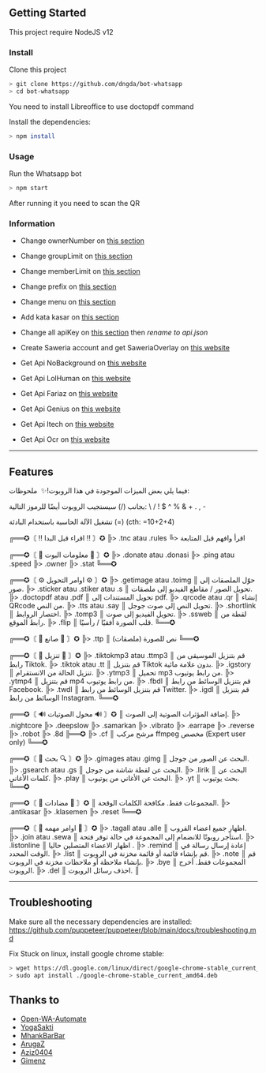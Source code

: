 
## Getting Started

This project require NodeJS v12

### Install
Clone this project

```bash
> git clone https://github.com/dngda/bot-whatsapp
> cd bot-whatsapp
```

You need to install Libreoffice to use doctopdf command

Install the dependencies:

```bash
> npm install
```

### Usage
Run the Whatsapp bot

```bash
> npm start
```

After running it you need to scan the QR

### Information
- Change ownerNumber on [this section](https://github.com/dngda/bot-whatsapp/blob/main/settings/setting.json#L2)
- Change groupLimit on [this section](https://github.com/dngda/bot-whatsapp/blob/main/settings/setting.json#L3)
- Change memberLimit on [this section](https://github.com/dngda/bot-whatsapp/blob/main/settings/setting.json#L4)
- Change prefix on [this section](https://github.com/dngda/bot-whatsapp/blob/main/settings/setting.json#L5)
- Change menu on [this section](https://github.com/dngda/bot-whatsapp/blob/main/lib/menu.js#L34)
- Add kata kasar on [this section](https://github.com/dngda/bot-whatsapp/blob/main/settings/katakasar.json)
- Change all apiKey on [this section](https://github.com/dngda/bot-whatsapp/blob/main/settings/api.json.example) then *rename to api.json*

- Create Saweria account and get SaweriaOverlay on [this website](https://saweria.co)
- Get Api NoBackground on [this website](https://www.remove.bg/)
- Get Api LolHuman on [this website](https://lolhuman.herokuapp.com)
- Get Api Fariaz on [this website](https://rest.farzain.com)
- Get Api Genius on [this website](https://genius.com/developers)
- Get Api Itech on [this website](https://api.i-tech.id)
- Get Api Ocr on [this website](https://ocr.space/OCRAPI)
---

## Features
فيما يلي بعض الميزات الموجودة في هذا الروبوت!✨
­­­­­­­­­­­­­­­­­­­­­­­­­­­­­­­­­­­­­­­­­­­­­­­­­­­­­­­­­­­­­­­­­­­­­­­­­­­­­­­­­­­­­­­­­­­­­­­­­­­­­­­­­­­­­­­­­­­­­­­­­­­­­­­­­­­­­­­­­­­­­­­­­­­­­­­­­­­­­­­­­­­­­­­­­­­­­­­­­­­­­­­­­­­­­­­­­­­­­­­­­­­­­­­­­­­­­­­­­­­­­­­­­­­­­­­­­­­­­­­­­­­­­­­­­­­­­­­­­­­­­­­­­­­­­­­­­­­­­­­­­­­­­­­­­­­­­­­­­­­­­­­­­­­­­­­­­­­­­­­­­­­­­­­­­­­­­­­­­­­­­­­­­­­­­­­­­­­­­­­­­­­­­­­­­­­­­­­­­­­­­­­­­­­­­­­­­­­­­­­­­­­­­­­­­­­­­­­­­­­­­­­­­­­­­­­­­­­­­­­­­­­­­­­­­­­­­­­­­­­­­­­­­­­­­­­­­­­­­­­­­­­­­­­­­­­­­­­­­­­­­­­­­­­­­­­­­­­­­­­­­­­­­­­­­­­­­­­­­­­­­­­­­­­­­­­­­­­­­­­­­­­­­­­­­­­­­­­­­­­­­­­­­­­­­­­­­­­­­­­­­­­­­­­­­­­­­­­­­­­­­­­­­­­­­­­­­­­­­­­­­­­­­­­­­­­­­­­­­­­­­­­­­­­­­­­­­­­­­­­­­­­­­­­­­­­­­­­­­­­­­­­­­­­­­­­­­­­­­­­­­­­­­­­­­­­­­­­­­­­­­­­­­­­­­­­­­­­­­­­­­­­­­­­­­­­­­­­­­­­­­­­­­­­­­­­­­­­­­­­­­­­­­­­­­­­­­­­­­­­­­­­­­­­­­­­­­­­­­­­­­­­­­­­­­­­­­­­­­­­­­­­­­­­­­­­­­­­­­­­­­­­­­­­­­­­­­­­­­­­­­­­­­­­­­­­­­­­­­­­­­­­­­­­­­­­­­­­­­­­­­­­­­­­­­­­­­­­­­­­­­­­­­­­­­­­­­­­­­­­­­­­­­­­­­­­­­­­­­­­­­­­­­­­­­­­­­­­­­­­­­­­­­­­­­­­­­­­­­­­­­­­­­­­­­­­­­­­­­­­­­­­­­­­­­­­­­­­­­­­­­­­­­­­­­­­­­­­­­­­­­­­­­­­­­­­­­­­­­­­­­­­­­­­­­­­­­­­­­­­­­­­­­­­­­­­­­­­­­­­­­­­­­­­­­­­­­­­­­­­­­­­­­­­­­­­­­­­­­­­­­­­­­­­­­­­­­­­­­­­­­­­­­­­­­­­­­­­­­­­­­­­­­­­­­­­­­­­­­­­­­­­­­­­­­­­­­­­­­­­­­­­­­­­­­­­­­­­­­­­­­­­­­­­­­­­­­­­­­­­­­­­­­­­­­­­­­­­­­­­­­­­­­­­­­­­­­­­­­­­­­­­­­­­­­­­­­­­­­­­­­­­­­­­­­­­­­­­­­­­­­­­­­­­­­­­­­­­­­­­­­­­­­­­­­­­­­­­­­­­­­­­­­­­­­­­­­­­­­­­­­­­­­­­­­­­­­­­­­­­­­­­­­­­­­­­­­­­­­­­­
ملحوظات:

بجانب (/) سيستجيب الروبوت أيضًا للرموز التالية:
\ / ! $ ^ % & + . , -

تشغيل الآلة الحاسبة باستخدام البادئة (=)
(cth: =10+2+4)

╔══✪〘 ‼️ اقراء قبل البدا ‼️ 〙✪
╠> .tnc atau .rules
╚> اقرأ وافهم قبل المتابعة

╔══✪〘 💬 معلومات البوت 💬 〙✪
╠> .donate atau .donasi
╠> .ping atau .speed
╠> .owner
╠> .stat
╚══✪

╔══✪〘 ⚙ اوامر التحويل ⚙ 〙✪
╠> .getimage atau .toimg
║   حوّل الملصقات إلى صور.
╠> .sticker atau .stiker atau .s
║   تحويل الصور / مقاطع الفيديو إلى ملصقات.
╠> .doctopdf atau .pdf
║   تحويل المستندات إلى pdf.
╠> .qrcode atau .qr
║   إنشاء QRcode من النص.
╠> .tts atau .say
║   تحويل النص إلى صوت جوجل.
╠> .shortlink
║   اختصار الروابط.
╠> .tomp3
║   تحويل الفيديو إلى صوت.
╠> .ssweb
║   لقطة من رابط الموقع.
╠> .flip
║   قلب الصورة أفقيًا / رأسيًا.
╚══✪

╔══✪〘 🧬 صانع 🧬 〙✪
╠> .ttp
║   نص للصورة (ملصقات)
╚══✪

╔══✪〘 📩 تنزيل 📩 〙✪
╠> .tiktokmp3 atau .ttmp3
║   قم بتنزيل الموسيقى من رابط Tiktok.
╠> .tiktok atau .tt
║   قم بتنزيل Tiktok بدون علامة مائية.
╠> .igstory
║   تنزيل الحالة من الانستقرام.
╠> .ytmp3
║   تحميل mp3 من رابط يوتيوب.
╠> .ytmp4
║   قم بتنزيل mp4 من رابط يوتيوب.
╠> .fbdl
║   قم بتنزيل الوسائط من رابط Facebook.
╠> .twdl
║   قم بتنزيل الوسائط من رابط Twitter.
╠> .igdl
║   قم بتنزيل الوسائط من رابط Instagram.
╚══✪

╔══✪〘 🔊 محول الصوتيات 🔊 〙✪
║   إضافة المؤثرات الصوتية إلى الصوت.
╠> .nightcore
╠> .deepslow
╠> .samarkan
╠> .vibrato
╠> .earrape
╠> .reverse
╠> .robot
╠> .8d
╠══✪
╠> .cf
║   مرشح مركب ffmpeg مخصص (Expert user only)
╚══✪





╔══✪〘 🔎 بحث 🔍 〙✪
╠> .gimages atau .gimg
║   البحث عن الصور من جوجل.
╠> .gsearch atau .gs
║   البحث عن لقطة شاشة من جوجل.
╠> .lirik
║   البحث عن كلمات الأغاني.
╠> .play
║   البحث عن الأغاني من يوتيوب.
╠> .yt
║   بحث يوتيوب.
╚══✪



╔══✪〘 🤬 مضادات 🤬 〙✪
║   المجموعات فقط. مكافحة الكلمات الوقحة.
╠> .antikasar
╠> .klasemen
╠> .reset
╚══✪

╔══✪〘 🤩 اوامر مهمه 🤩 〙✪
╠> .tagall atau .alle
║   اظهار جميع اعضاء القروب.
╠> .join atau .sewa
║   استأجر روبوتًا للانضمام إلى المجموعة في حالة توفر فتحة.
╠> .listonline
║   اظهار الاعضاء المتصلين حاليا .
╠> .remind
║   إعادة إرسال رسالة في الوقت المحدد.
╠> .list
║   قم بإنشاء قائمة أو قائمة مخزنة في الروبوت.
╠> .note
║   قم بإنشاء ملاحظة أو ملاحظات مخزنة في الروبوت.
╠> .bye
║   المجموعات فقط. أخرج الروبوت.
╠> .del
║   احذف رسائل الروبوت.
║

---

## Troubleshooting
Make sure all the necessary dependencies are installed: https://github.com/puppeteer/puppeteer/blob/main/docs/troubleshooting.md

Fix Stuck on linux, install google chrome stable: 
```bash
> wget https://dl.google.com/linux/direct/google-chrome-stable_current_amd64.deb
> sudo apt install ./google-chrome-stable_current_amd64.deb
```

## Thanks to
- [Open-WA-Automate](https://github.com/open-wa/wa-automate-nodejs)
- [YogaSakti](https://github.com/YogaSakti/imageToSticker)
- [MhankBarBar](https://github.com/MhankBarBar/whatsapp-bot)
- [ArugaZ](https://github.com/ArugaZ/whatsapp-bot)
- [Aziz0404](https://github.com/nuraziz0404/botwa)
- [Gimenz](https://github.com/Gimenz)
